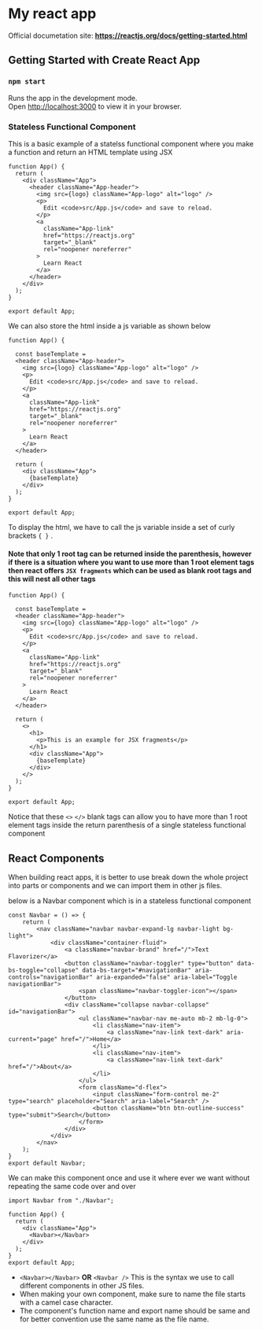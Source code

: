 # My react app
Official documetation site: **https://reactjs.org/docs/getting-started.html**

## Getting Started with Create React App

### `npm start`

Runs the app in the development mode.\
Open [http://localhost:3000](http://localhost:3000) to view it in your browser.

### Stateless Functional Component
This is a basic example of a statelss functional component where you make a function and return an HTML template using JSX
```
function App() {
  return (
    <div className="App">
      <header className="App-header">
        <img src={logo} className="App-logo" alt="logo" />
        <p>
          Edit <code>src/App.js</code> and save to reload.
        </p>
        <a
          className="App-link"
          href="https://reactjs.org"
          target="_blank"
          rel="noopener noreferrer"
        >
          Learn React
        </a>
      </header>
    </div>
  );
}

export default App;
```

We can also store the html inside a js variable as shown below
```
function App() {

  const baseTemplate = 
  <header className="App-header">
    <img src={logo} className="App-logo" alt="logo" />
    <p>
      Edit <code>src/App.js</code> and save to reload.
    </p>
    <a
      className="App-link"
      href="https://reactjs.org"
      target="_blank"
      rel="noopener noreferrer"
    >
      Learn React
    </a>
  </header>

  return (
    <div className="App">
      {baseTemplate}
    </div>
  );
}

export default App;
```
To display the html, we have to call the js variable inside a set of curly brackets `{ }` .

#### Note that only 1 root tag can be returned inside the parenthesis, however if there is a situation where you want to use more than 1 root element tags then react offers `JSX fragments` which can be used as blank root tags and this will nest all other tags

```
function App() {

  const baseTemplate = 
  <header className="App-header">
    <img src={logo} className="App-logo" alt="logo" />
    <p>
      Edit <code>src/App.js</code> and save to reload.
    </p>
    <a
      className="App-link"
      href="https://reactjs.org"
      target="_blank"
      rel="noopener noreferrer"
    > 
      Learn React
    </a>
  </header>

  return (
    <>
      <h1>
        <p>This is an example for JSX fragments</p>
      </h1>
      <div className="App">
        {baseTemplate}
      </div>
    </>
  );
}

export default App;
```
Notice that these `<>`  `</>` blank tags can allow you to have more than 1 root element tags inside the return parenthesis of a single stateless functional component


## React Components
When building react apps, it is better to use break down the whole project into parts or components and we can import them in other js files.

below is a Navbar component which is in a stateless functional component
```
const Navbar = () => {
    return (
        <nav className="navbar navbar-expand-lg navbar-light bg-light">
            <div className="container-fluid">
                <a className="navbar-brand" href="/">Text Flavorizer</a>
                <button className="navbar-toggler" type="button" data-bs-toggle="collapse" data-bs-target="#navigationBar" aria-controls="navigationBar" aria-expanded="false" aria-label="Toggle navigationBar">
                    <span className="navbar-toggler-icon"></span>
                </button>
                <div className="collapse navbar-collapse" id="navigationBar">
                    <ul className="navbar-nav me-auto mb-2 mb-lg-0">
                        <li className="nav-item">
                            <a className="nav-link text-dark" aria-current="page" href="/">Home</a>
                        </li>
                        <li className="nav-item">
                            <a className="nav-link text-dark" href="/">About</a>
                        </li>
                    </ul>
                    <form className="d-flex">
                        <input className="form-control me-2" type="search" placeholder="Search" aria-label="Search" />
                        <button className="btn btn-outline-success" type="submit">Search</button>
                    </form>
                </div>
            </div>
        </nav>
    );
}
export default Navbar;
```

We can make this component once and use it where ever we want without repeating the same code over and over

```
import Navbar from "./Navbar";

function App() {
  return (
    <div className="App">
      <Navbar></Navbar>
    </div>
  );
}
export default App;
```

+ `<Navbar></Navbar>` **OR** `<Navbar />` This is the syntax we use to call different components in other JS files.
+ When making your own component, make sure to name the file starts with a camel case character.
+ The component's function name and export name should be same and for better convention use the same name as the file name.
 